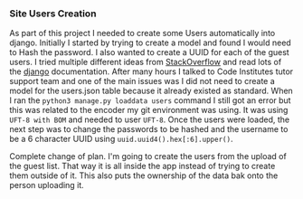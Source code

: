 ### Site Users Creation
As part of this project I needed to create some Users automatically into django. Initially I started by trying to create a model and found I would need to Hash the password. I also wanted to create a UUID for each of the guest users. I tried multiple different ideas from [StackOverflow](https://stackoverflow.com/search?q=upload+users+to+django) and read lots of the [django](https://docs.djangoproject.com/en/3.2/topics/auth/) documentation. After many hours I talked to Code Institutes tutor support team and one of the main issues was I did not need to create a model for the users.json table because it already existed as standard. 
When I ran the `python3 manage.py loaddata users` command I still got an error but this was related to the encoder my git environment was using. It was using `UFT-8 with BOM` and needed to user `UFT-8`. 
Once the users were loaded, the next step was to change the passwords to be hashed and the username to be a 6 character UUID using `uuid.uuid4().hex[:6].upper()`.

Complete change of plan. I'm going to create the users from the upload of the guest list. That way it is all inside the app instead of trying to create them outside of it. This also puts the ownership of the data bak onto the person uploading it.


